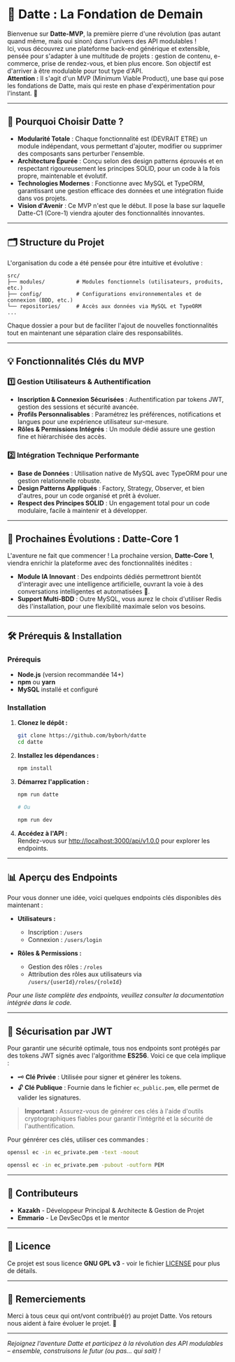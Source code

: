 # 🍃 Datte : La Fondation de Demain

Bienvenue sur **Datte-MVP**, la première pierre d'une révolution (pas autant quand même, mais oui sinon) dans l'univers des API modulables !  
Ici, vous découvrez une plateforme back-end générique et extensible, pensée pour s'adapter à une multitude de projets : gestion de contenu, e-commerce, prise de rendez-vous, et bien plus encore. Son objectif est d'arriver à être modulable pour tout type d'API.  
**Attention :** Il s'agit d'un MVP (Minimum Viable Product), une base qui pose les fondations de Datte, mais qui reste en phase d'expérimentation pour l'instant. 🚀

---

## 🚀 Pourquoi Choisir Datte ?

- **Modularité Totale** : Chaque fonctionnalité est (DEVRAIT ETRE) un module indépendant, vous permettant d'ajouter, modifier ou supprimer des composants sans perturber l'ensemble.
- **Architecture Épurée** : Conçu selon des design patterns éprouvés et en respectant rigoureusement les principes SOLID, pour un code à la fois propre, maintenable et évolutif.
- **Technologies Modernes** : Fonctionne avec MySQL et TypeORM, garantissant une gestion efficace des données et une intégration fluide dans vos projets.
- **Vision d'Avenir** : Ce MVP n'est que le début. Il pose la base sur laquelle Datte-C1 (Core-1) viendra ajouter des fonctionnalités innovantes.

---

## 🗂️ Structure du Projet

L'organisation du code a été pensée pour être intuitive et évolutive :

```
src/
├── modules/          # Modules fonctionnels (utilisateurs, produits, etc.)
├── config/           # Configurations environnementales et de connexion (BDD, etc.)
└── repositories/     # Accès aux données via MySQL et TypeORM
...

```

Chaque dossier a pour but de faciliter l'ajout de nouvelles fonctionnalités tout en maintenant une séparation claire des responsabilités.

---

## 💡 Fonctionnalités Clés du MVP

### 1️⃣ Gestion Utilisateurs & Authentification
- **Inscription & Connexion Sécurisées** : Authentification par tokens JWT, gestion des sessions et sécurité avancée.
- **Profils Personnalisables** : Paramétrez les préférences, notifications et langues pour une expérience utilisateur sur-mesure.
- **Rôles & Permissions Intégrés** : Un module dédié assure une gestion fine et hiérarchisée des accès.

### 2️⃣ Intégration Technique Performante
- **Base de Données** : Utilisation native de MySQL avec TypeORM pour une gestion relationnelle robuste.
- **Design Patterns Appliqués** : Factory, Strategy, Observer, et bien d'autres, pour un code organisé et prêt à évoluer.
- **Respect des Principes SOLID** : Un engagement total pour un code modulaire, facile à maintenir et à développer.

---

## 🔮 Prochaines Évolutions : Datte-Core 1

L'aventure ne fait que commencer ! La prochaine version, **Datte-Core 1**, viendra enrichir la plateforme avec des fonctionnalités inédites :

- **Module IA Innovant** : Des endpoints dédiés permettront bientôt d'interagir avec une intelligence artificielle, ouvrant la voie à des conversations intelligentes et automatisées 🤖.
- **Support Multi-BDD** : Outre MySQL, vous aurez le choix d'utiliser Redis dès l'installation, pour une flexibilité maximale selon vos besoins.

---

## 🛠️ Prérequis & Installation

### Prérequis
- **Node.js** (version recommandée 14+)
- **npm** ou **yarn**
- **MySQL** installé et configuré

### Installation

1. **Clonez le dépôt :**
   ```bash
   git clone https://github.com/byborh/datte
   cd datte
   ```

2. **Installez les dépendances :**
   ```bash
   npm install
   ```

3. **Démarrez l'application :**
   ```bash
   npm run datte

   # Ou

   npm run dev
   ```

4. **Accédez à l'API :**  
   Rendez-vous sur [http://localhost:3000/api/v1.0.0](http://localhost:3000/api/v1.0.0) pour explorer les endpoints.

---

## 📊 Aperçu des Endpoints

Pour vous donner une idée, voici quelques endpoints clés disponibles dès maintenant :

- **Utilisateurs :**
  - Inscription : `/users`
  - Connexion : `/users/login`

- **Rôles & Permissions :**
  - Gestion des rôles : `/roles`
  - Attribution des rôles aux utilisateurs via `/users/{userId}/roles/{roleId}`

*Pour une liste complète des endpoints, veuillez consulter la documentation intégrée dans le code.*

---

## 🔐 Sécurisation par JWT

Pour garantir une sécurité optimale, tous nos endpoints sont protégés par des tokens JWT signés avec l'algorithme **ES256**. Voici ce que cela implique :

- 🗝️ **Clé Privée** : Utilisée pour signer et générer les tokens.
- 🔓 **Clé Publique** : Fournie dans le fichier `ec_public.pem`, elle permet de valider les signatures.

> **Important :** Assurez-vous de générer ces clés à l'aide d'outils cryptographiques fiables pour garantir l'intégrité et la sécurité de l'authentification.

Pour génrérer ces clés, utiliser ces commandes :
```bash
openssl ec -in ec_private.pem -text -noout

openssl ec -in ec_private.pem -pubout -outform PEM  
```

---

## 👥 Contributeurs

- **Kazakh** - Développeur Principal & Architecte & Gestion de Projet
- **Emmario** - Le DevSecOps et le mentor
---

## 📝 Licence

Ce projet est sous licence **GNU GPL v3** - voir le fichier [LICENSE](./LICENSE) pour plus de détails.

---

## 🙏 Remerciements

Merci à tous ceux qui ont/vont contribué(r) au projet Datte. Vos retours nous aident à faire évoluer le projet. 💖

---

*Rejoignez l'aventure Datte et participez à la révolution des API modulables – ensemble, construisons le futur (ou pas... qui sait) !*